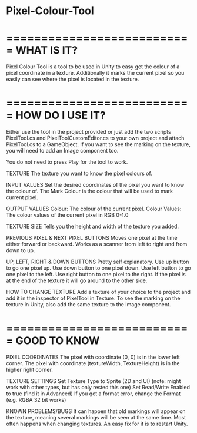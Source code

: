 # Pixel-Colour-Tool

===========================
        WHAT IS IT?
===========================
Pixel Colour Tool is a tool to be used in Unity to easy get the colour of a pixel coordinate in a texture.
Additionally it marks the current pixel so you easily can see where the pixel is located in the texture.


===========================
      HOW DO I USE IT?
===========================

Either use the tool in the project provided or just add the two scripts PixelTool.cs and PixelToolCustomEditor.cs to your own project and attach PixelTool.cs to a GameObject.
If you want to see the marking on the texture, you will need to add an Image component too.

You do not need to press Play for the tool to work.


TEXTURE
The texture you want to know the pixel colours of.

INPUT VALUES
Set the desired coordinates of the pixel you want to know the colour of.
The Mark Colour is the colour that will be used to mark current pixel.

OUTPUT VALUES
Colour: The colour of the current pixel.
Colour Values: The colour values of the current pixel in RGB 0-1.0

TEXTURE SIZE
Tells you the height and width of the texture you added.

PREVIOUS PIXEL & NEXT PIXEL BUTTONS
Moves one pixel at the time either forward or backward.
Works as a scanner from left to right and from down to up.

UP, LEFT, RIGHT & DOWN BUTTONS
Pretty self explanatory. 
Use up button to go one pixel up.
Use down button to one pixel down.
Use left button to go one pixel to the left.
Use right button to one pixel to the right.
If the pixel is at the end of the texture it will go around to the other side.


HOW TO CHANGE TEXTURE
Add a texture of your choice to the project and add it in the inspector of PixelTool in Texture. 
To see the marking on the texture in Unity, also add the same texture to the Image component.


===========================
       GOOD TO KNOW
===========================

PIXEL COORDINATES
The pixel with coordinate (0, 0) is in the lower left corner.
The pixel with coordinate (textureWidth, TextureHeight) is in the higher right corner.

TEXTURE SETTINGS
Set Texture Type to Sprite (2D and UI) (note: might work with other types, but has only rested this one)
Set Read/Write Enabled to true (find it in Advanced)
If you get a format error, change the Format (e.g. RGBA 32 bit works)

KNOWN PROBLEMS/BUGS
It can happen that old markings will appear on the texture, meaning several markings will be seen at the same time.
Most often happens when changing textures.
An easy fix for it is to restart Unity.